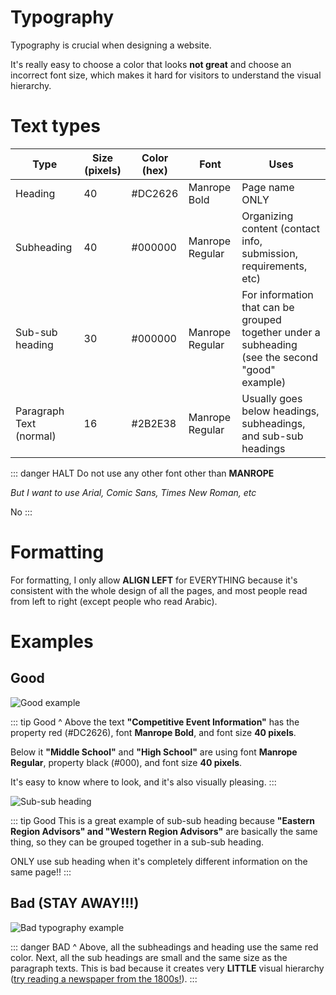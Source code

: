 
# Typography

Typography is crucial when designing a website.

It's really easy to choose a color that looks **not great** and choose an incorrect font size, which makes it hard for visitors to understand the visual hierarchy.

# Text types
| Type | Size (pixels) | Color (hex) | Font | Uses |
|--|--|--|--|--|
| Heading | 40 | #DC2626 | Manrope Bold | Page name ONLY |
| Subheading | 40 | #000000 | Manrope Regular | Organizing content (contact info, submission, requirements, etc) |
| Sub-sub heading | 30 | #000000 | Manrope Regular | For information that can be grouped together under a subheading (see the second "good" example) |
| Paragraph Text (normal) | 16 | #2B2E38 | Manrope Regular | Usually goes below headings, subheadings, and sub-sub headings |

::: danger HALT
Do not use any other font other than **MANROPE**

*But I want to use Arial, Comic Sans, Times New Roman, etc*

No
:::

# Formatting
For formatting, I only allow **ALIGN LEFT** for EVERYTHING because it's consistent with the whole design of all the pages, and most people read from left to right (except people who read Arabic).

# Examples

## Good
![Good example](https://imgur.com/CTex9B4.png)

::: tip Good
^ Above the text **"Competitive Event Information"** has the property red (#DC2626), font **Manrope Bold**, and font size **40 pixels**. 

Below it **"Middle School"** and **"High School"** are using font **Manrope Regular**, property black (#000), and font size **40 pixels**.

It's easy to know where to look, and it's also visually pleasing.
:::

![Sub-sub heading](https://imgur.com/F3Lw5Kw.png)

::: tip Good
This is a great example of sub-sub heading because **"Eastern Region Advisors" and "Western Region Advisors"** are basically the same thing, so they can be grouped together in a sub-sub heading.

ONLY use sub heading when it's completely different information on the same page!!
:::

## Bad (STAY AWAY!!!)

![Bad typography example](https://imgur.com/rBLgKfo.png)

::: danger BAD
^ Above, all the subheadings and heading use the same red color.
Next, all the sub headings are small and the same size as the paragraph texts. This is bad because it creates very **LITTLE** visual hierarchy ([try reading a newspaper from the 1800s!](https://upload.wikimedia.org/wikipedia/commons/thumb/f/f6/Nytrib1864.jpg/400px-Nytrib1864.jpg)).
:::